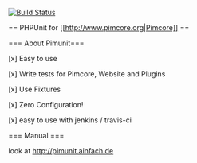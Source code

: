 [![Build Status](https://secure.travis-ci.org/timglabisch/pimunit.png)](http://travis-ci.org/timglabisch/pimunit)

== PHPUnit for [[http://www.pimcore.org|Pimcore]] ==

=== About Pimunit===

[x] Easy to use

[x] Write tests for Pimcore, Website and Plugins

[x] Use Fixtures

[x] Zero Configuration!

[x] easy to use with jenkins / travis-ci


=== Manual ===

look at http://pimunit.ainfach.de
